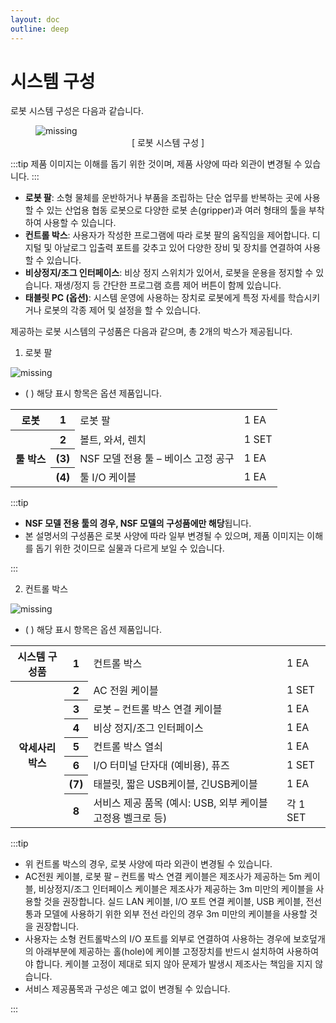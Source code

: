 ```yaml
---
layout: doc
outline: deep
---
```


# 시스템 구성

로봇 시스템 구성은 다음과 같습니다.

<figure>
    <img src='/manual/ko/product_introduction/2-1.png' alt='missing' />
    <br>
    <figcaption style="text-align: center;">[ 로봇 시스템 구성 ]</figcaption>
</figure>

:::tip
제품 이미지는 이해를 돕기 위한 것이며, 제품 사양에 따라 외관이 변경될 수 있습니다.
:::

- **로봇 팔**: 소형 물체를 운반하거나 부품을 조립하는 단순 업무를 반복하는 곳에 사용할 수 있는 산업용 협동 로봇으로 다양한 로봇 손(gripper)과 여러 형태의 툴을 부착하여 사용할 수 있습니다.
- **컨트롤 박스**: 사용자가 작성한 프로그램에 따라 로봇 팔의 움직임을 제어합니다. 디지털 및 아날로그 입출력 포트를 갖추고 있어 다양한 장비 및 장치를 연결하여 사용할 수 있습니다.
- **비상정지/조그 인터페이스**: 비상 정지 스위치가 있어서, 로봇을 운용을 정지할 수 있습니다. 재생/정지 등 간단한 프로그램 흐름 제어 버튼이 함께 있습니다.
- **태블릿 PC (옵션)**: 시스템 운영에 사용하는 장치로 로봇에게 특정 자세를 학습시키거나 로봇의 각종 제어 및 설정을 할 수 있습니다.

제공하는 로봇 시스템의 구성품은 다음과 같으며, 총 2개의 박스가 제공됩니다.

1. 로봇 팔

![missing](/manual/common/product_introduction/2-2.png)

- ( ) 해당 표시 항목은 옵션 제품입니다.

<table class="th-align">
    <tr>
        <th>로봇</th>
        <th>1</th>
        <td>로봇 팔</td>
        <td>1 EA</td>
    </tr>
    <tr>
        <th rowspan=3>툴 박스</th>
        <th>2</th>
        <td>볼트, 와셔, 렌치</td>
        <td>1 SET</td>     
    </tr>
    <tr>
        <th>(3)</th>
        <td>NSF 모델 전용 툴 – 베이스 고정 공구</td>
        <td>1 EA</td>     
    </tr>
    <tr>
        <th>(4)</th>
        <td>툴 I/O 케이블</td>
        <td>1 EA</td>     
    </tr>
</table>

:::tip

- **NSF 모델 전용 툴의 경우, NSF 모델의 구성품에만 해당**됩니다.
- 본 설명서의 구성품은 로봇 사양에 따라 일부 변경될 수 있으며, 제품 이미지는 이해를 돕기 위한 것이므로 실물과 다르게 보일 수 있습니다.

:::

2. 컨트롤 박스

![missing](/manual/ko/product_introduction/2-3.png)

- ( ) 해당 표시 항목은 옵션 제품입니다.

<table class="th-align">
    <tr>
        <th>시스템 구성품</th>
        <th>1</th>
        <td>컨트롤 박스</td>
        <td>1 EA</td>
    </tr>
    <tr>
        <th rowspan=7>악세사리 박스</th>
        <th>2</th>
        <td>AC 전원 케이블</td>
        <td>1 SET</td>     
    </tr>
    <tr>
        <th>3</th>
        <td>로봇 – 컨트롤 박스 연결 케이블</td>
        <td>1 EA</td>     
    </tr>
    <tr>
        <th>4</th>
        <td>비상 정지/조그 인터페이스</td>
        <td>1 EA</td>     
    </tr>
    <tr>
        <th>5</th>
        <td>컨트롤 박스 열쇠</td>
        <td>1 EA</td>     
    </tr>
    <tr>
        <th>6</th>
        <td>I/O 터미널 단자대 (예비용), 퓨즈</td>
        <td>1 SET</td>     
    </tr>
    <tr>
        <th>(7)</th>
        <td>태블릿, 짧은 USB케이블, 긴USB케이블</td>
        <td>1 EA</td>     
    </tr>
    <tr>
        <th>8</th>
        <td>서비스 제공 품목 (예시: USB, 외부 케이블 고정용 벨크로 등)</td>
        <td>각 1 SET</td>     
    </tr>
</table>

:::tip

- 위 컨트롤 박스의 경우, 로봇 사양에 따라 외관이 변경될 수 있습니다.
- AC전원 케이블, 로봇 팔 – 컨트롤 박스 연결 케이블은 제조사가 제공하는 5m 케이블, 비상정지/조그 인터페이스 케이블은 제조사가 제공하는 3m 미만의 케이블을 사용할 것을 권장합니다. 실드 LAN 케이블, I/O 포트 연결 케이블, USB 케이블, 전선 통과 모델에 사용하기 위한 외부 전선 라인의 경우 3m 미만의 케이블을 사용할 것을 권장합니다.
- 사용자는 소형 컨트롤박스의 I/O 포트를 외부로 연결하여 사용하는 경우에 보호덮개의 아래부분에 제공하는 홀(hole)에 케이블 고정장치를 반드시 설치하여 사용하여야 합니다. 케이블 고정이 제대로 되지 않아 문제가 발생시 제조사는 책임을 지지 않습니다.
- 서비스 제공품목과 구성은 예고 없이 변경될 수 있습니다.

:::
